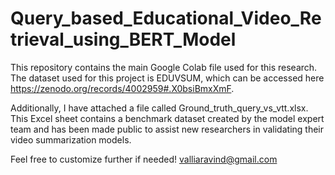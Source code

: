 # Query_based_Educational_Video_Retrieval_using_BERT_Model
This repository contains the main Google Colab file used for this research. The dataset used for this project is EDUVSUM, which can be accessed here
https://zenodo.org/records/4002959#.X0bsiBmxXmF.

Additionally, I have attached a file called Ground_truth_query_vs_vtt.xlsx. This Excel sheet contains a benchmark dataset created by the model expert team and has been made public to assist new researchers in validating their video summarization models.

Feel free to customize further if needed!
valliaravind@gmail.com

